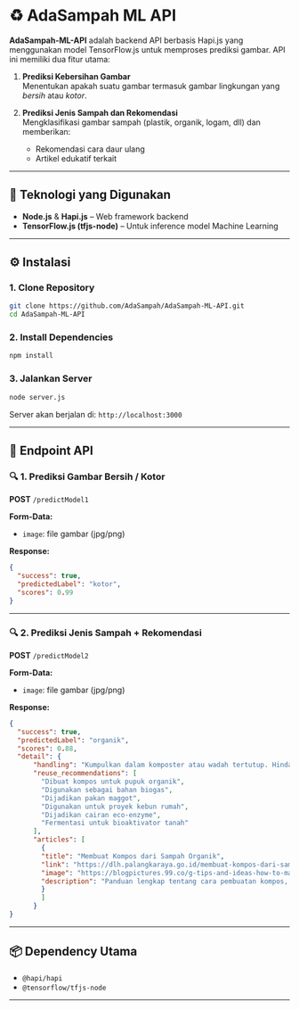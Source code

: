 # ♻️ AdaSampah ML API

**AdaSampah-ML-API** adalah backend API berbasis Hapi.js yang menggunakan model TensorFlow.js untuk memproses prediksi gambar. API ini memiliki dua fitur utama:

1. **Prediksi Kebersihan Gambar**  
   Menentukan apakah suatu gambar termasuk gambar lingkungan yang *bersih* atau *kotor*.

2. **Prediksi Jenis Sampah dan Rekomendasi**  
   Mengklasifikasi gambar sampah (plastik, organik, logam, dll) dan memberikan:
   - Rekomendasi cara daur ulang
   - Artikel edukatif terkait

---

## 🚀 Teknologi yang Digunakan

- **Node.js** & **Hapi.js** – Web framework backend
- **TensorFlow.js (tfjs-node)** – Untuk inference model Machine Learning

---

## ⚙️ Instalasi

### 1. Clone Repository

```bash
git clone https://github.com/AdaSampah/AdaSampah-ML-API.git
cd AdaSampah-ML-API
```

### 2. Install Dependencies

```bash
npm install
```

### 3. Jalankan Server

```bash
node server.js
```

Server akan berjalan di: `http://localhost:3000`

---

## 📡 Endpoint API

### 🔍 1. Prediksi Gambar Bersih / Kotor

**POST** `/predictModel1`

**Form-Data:**
- `image`: file gambar (jpg/png)

**Response:**
```json
{
  "success": true,
  "predictedLabel": "kotor",
  "scores": 0.99 
}
```

---

### 🔍 2. Prediksi Jenis Sampah + Rekomendasi

**POST** `/predictModel2`

**Form-Data:**
- `image`: file gambar (jpg/png)

**Response:**
```json
{
  "success": true,
  "predictedLabel": "organik",
  "scores": 0.88,
  "detail": {
      "handling": "Kumpulkan dalam komposter atau wadah tertutup. Hindari mencampur dengan sampah anorganik. Cocok untuk dijadikan kompos.",
      "reuse_recommendations": [
        "Dibuat kompos untuk pupuk organik",
        "Digunakan sebagai bahan biogas",
        "Dijadikan pakan maggot",
        "Digunakan untuk proyek kebun rumah",
        "Dijadikan cairan eco-enzyme",
        "Fermentasi untuk bioaktivator tanah"
      ],
      "articles": [
        {
        "title": "Membuat Kompos dari Sampah Organik",
        "link": "https://dlh.palangkaraya.go.id/membuat-kompos-dari-sampah-organik/",
        "image": "https://blogpictures.99.co/g-tips-and-ideas-how-to-make-compost-MAIN.jpg",
        "description": "Panduan lengkap tentang cara pembuatan kompos, serta identifikasi sampah yang bisa dan tidak bisa dijadikan kompos."
        }
        ]
      }
}
```

---

## 📦 Dependency Utama

- `@hapi/hapi`
- `@tensorflow/tfjs-node`

---
